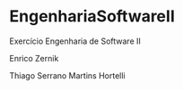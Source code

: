 # EngenhariaSoftwareII
Exercício Engenharia de Software II

Enrico Zernik

Thiago Serrano Martins Hortelli
